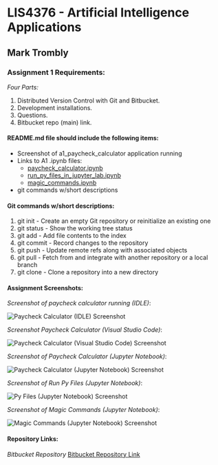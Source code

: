 # LIS4376 - Artificial Intelligence Applications

## Mark Trombly

### Assignment 1 Requirements:

*Four Parts:*

1. Distributed Version Control with Git and Bitbucket.
2. Development installations.
3. Questions.
4. Bitbucket repo (main) link. 

#### README.md file should include the following items:

* Screenshot of a1_paycheck_calculator application running
* Links to A1 .ipynb files:
    * [paycheck_calculator.ipynb](https://github.com/monstermark3d/lis4376/blob/master/a1/paycheck_calculator.ipynb "paycheck_calculator")
    * [run_py_files_in_jupyter_lab.ipynb](https://github.com/monstermark3d/lis4376/blob/master/a1/run_py_files_in_jupyter_lab.ipynb "run_py_files_in_jupyter_lab")
    * [magic_commands.ipynb](https://github.com/monstermark3d/lis4376/blob/master/a1/magic_commands.ipynb "magic_commands")
* git commands w/short descriptions

#### Git commands w/short descriptions:

1. git init - Create an empty Git repository or reinitialize an existing one
2. git status - Show the working tree status
3. git add - Add file contents to the index
4. git commit - Record changes to the repository
5. git push - Update remote refs along with associated objects
6. git pull - Fetch from and integrate with another repository or a local branch
7. git clone - Clone a repository into a new directory

#### Assignment Screenshots:

*Screenshot of paycheck calculator running (IDLE)*:

![Paycheck Calculator (IDLE) Screenshot](img/paycheck_calculator_idle.png)

*Screenshot Paycheck Calculator (Visual Studio Code)*:

![Paycheck Calculator (Visual Studio Code) Screenshot](img/paycheck_calculator_vs_code.png)

*Screenshot of Paycheck Calculator (Jupyter Notebook)*:

![Paycheck Calculator (Jupyter Notebook) Screenshot](img/paycheck_calculator_jupyter_lab.png)

*Screenshot of Run Py Files (Jupyter Notebook)*:

![Py Files (Jupyter Notebook) Screenshot](img/run_py_files_in_jupyter_lab.png)

*Screenshot of Magic Commands (Jupyter Notebook)*:

![Magic Commands (Jupyter Notebook) Screenshot](img/magic_commands.png)

#### Repository Links:

*Bitbucket Repository*
[Bitbucket Repository Link](https://bitbucket.org/marktrombly/lis4376/src/master/ "Bitbucket Repository Link")